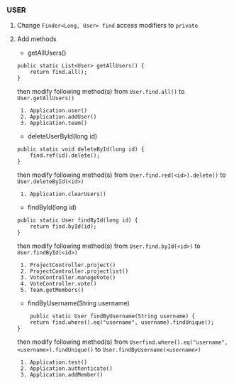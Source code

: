 ### USER

1. Change `Finder<Long, User> find` access modifiers to `private`

2. Add methods

    - getAllUsers()
    ```
    public static List<User> getAllUsers() {
        return find.all();
    }
    ```
    then modify following method(s) from `User.find.all()` to `User.getAllUsers()`
    
        1. Application.user()
        2. Application.addUser()
        3. Application.team()
  
    - deleteUserById(long id)
    ```
    public static void deleteById(long id) {
        find.ref(id).delete();
    }
    ```
    
    then modify following method(s) from `User.find.red(<id>).delete()` to `User.deleteById(<id>)`
        
        1. Application.clearUsers()
  
    - findById(long id)
    ```
    public static User findById(long id) {
        return find.byId(id);
    }
    ```
    
    then modify following method(s) from `User.find.byId(<id>)` to `User.findById(<id>)`
        
        1. ProjectController.project()
        2. ProjectController.projectlist()
        3. VoteController.manageVote()
        4. VoteController.vote()
        5. Team.getMembers()

    - findByUsername(String username)
    ```
        public static User findByUsername(String username) {
        return find.where().eq("username", username).findUnique();
    }
    ```
    
    then modify following method(s) from `Userfind.where().eq("username", <username>).findUnique()` to `User.findByUsername(<username>)`
        
        1. Application.test()
        2. Application.authenticate()
        3. Application.addMember()
